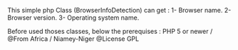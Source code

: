 This simple php Class  (BrowserInfoDetection) can get :
1- Browser name. 
2- Browser version. 
3- Operating system name.

Before used thoses classes, below the prerequises : PHP 5 or newer / @From Africa / Niamey-Niger @License GPL